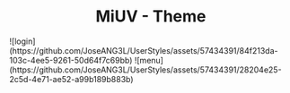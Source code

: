 <h1 align="center">MiUV - Theme</h1>
![login](https://github.com/JoseANG3L/UserStyles/assets/57434391/84f213da-103c-4ee5-9261-50d64f7c69bb)
![menu](https://github.com/JoseANG3L/UserStyles/assets/57434391/28204e25-2c5d-4e71-ae52-a99b189b883b)
